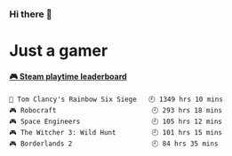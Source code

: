 ### Hi there 👋
# Just a gamer

<!-- steam-box start -->
#### <a href="https://gist.github.com/0cba8b0651b88aba04324d78de487842" target="_blank">🎮 Steam playtime leaderboard</a>
```text
🔫 Tom Clancy's Rainbow Six Siege   🕘 1349 hrs 10 mins
🎮 Robocraft                        🕘 293 hrs 18 mins
🎮 Space Engineers                  🕘 105 hrs 12 mins
🎮 The Witcher 3: Wild Hunt         🕘 101 hrs 15 mins
🎮 Borderlands 2                    🕘 84 hrs 35 mins
```
<!-- Powered by https://github.com/YouEclipse/steam-box . -->
<!-- steam-box end -->
